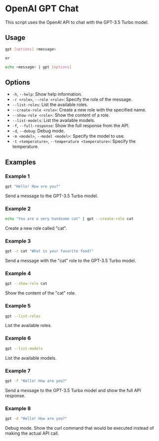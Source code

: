 # OpenAI GPT Chat

This script uses the OpenAI API to chat with the GPT-3.5 Turbo model.

## Usage

```bash
gpt [options] <message>

or

echo <message> | gpt [options]
```

## Options

- `-h`, `--help`: Show help information.
- `-r <role>`, `--role <role>`: Specify the role of the message.
- `--list-roles`: List the available roles.
- `--create-role <role>`: Create a new role with the specified name.
- `--show-role <role>`: Show the content of a role.
- `--list-models`: List the available models.
- `-f`, `--full-response`: Show the full response from the API.
- `-d`, `--debug`: Debug mode.
- `-m <model>`, `--model <model>`: Specify the model to use.
- `-t <temperature>`, `--temperature <temperature>`: Specify the temperature.

## Examples

### Example 1

```bash
gpt "Hello! How are you?"
```

Send a message to the GPT-3.5 Turbo model.

### Example 2

```bash
echo "You are a very handsome cat" | gpt --create-role cat
```

Create a new role called "cat".

### Example 3

```bash
gpt -r cat "What is your favorite food?"
```

Send a message with the "cat" role to the GPT-3.5 Turbo model.

### Example 4

```bash
gpt --show-role cat
```

Show the content of the "cat" role.

### Example 5

```bash
gpt --list-roles
```

List the available roles.

### Example 6

```bash
gpt --list-models
```

List the available models.

### Example 7

```bash
gpt -f "Hello! How are you?"
```

Send a message to the GPT-3.5 Turbo model and show the full API response.

### Example 8

```bash
gpt -d "Hello! How are you?"
```

Debug mode. Show the curl command that would be executed instead of making the actual API call.
